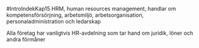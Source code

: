 #IntroIndekKap15
HRM, human resources management, handlar om kompetensförsörjning, arbetsmiljö, arbetsorganisation, personaladministration och ledarskap

Alla företag har vanligtvis HR-avdelning som tar hand om juridik, löner och andra förmåner
